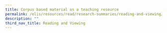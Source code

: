 ```yaml
---
title: Corpus based material as a teaching resource
permalink: /elis/resources/read/research-summaries/reading-and-viewing/corpus-based-material-teaching-resource/
description: ""
third_nav_title: Reading and Viewing
---
```

